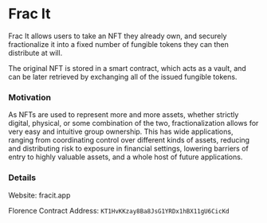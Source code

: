 # Frac It

Frac It allows users to take an NFT they already own, and securely fractionalize it into a fixed number of fungible tokens
they can then distribute at will.

The original NFT is stored in a smart contract, which acts as a vault, and can be later retrieved by exchanging all of the
issued fungible tokens.

### Motivation

As NFTs are used to represent more and more assets, whether strictly digital, physical, or some combination of the two,
fractionalization allows for very easy and intuitive group ownership. This has wide applications, ranging from coordinating
control over different kinds of assets, reducing and distributing risk to exposure in financial settings, lowering barriers
of entry to highly valuable assets, and a whole host of future applications.

### Details

Website: fracit.app

Florence Contract Address: `KT1HvKKzay8Ba8JsG1YRDx1hBX11gU6CicKd`
